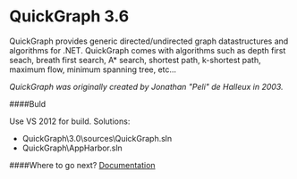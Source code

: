 # QuickGraph 3.6
QuickGraph provides generic directed/undirected graph datastructures and algorithms for .NET.
QuickGraph comes with algorithms such as depth first seach, breath first search,
A* search, shortest path, k-shortest path, maximum flow, minimum spanning tree, etc...

*QuickGraph was originally created by Jonathan "Peli" de Halleux in 2003.*

####Buld

Use VS 2012 for build. 
Solutions:
* QuickGraph\3.0\sources\QuickGraph.sln    
* QuickGraph\AppHarbor.sln 

####Where to go next?
[Documentation](https://quickgraph.codeplex.com/documentation)
